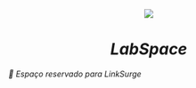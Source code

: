<div align="center" > <img src="https://img.icons8.com/external-flat-land-kalash/64/000000/external-earth-education-and-science-flat-land-kalash-2.png"/>
 <h1 align="center" letter-spacing: "0.3em"><i><strong>LabSpace</b></strong></h1></div>
 
:link: Espaço reservado para LinkSurge

